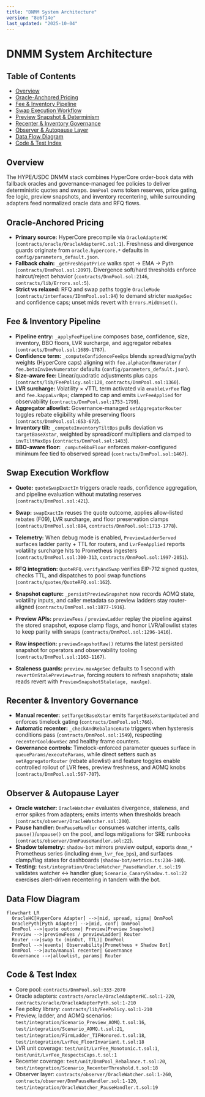 ```yaml
---
title: "DNMM System Architecture"
version: "8e6f14e"
last_updated: "2025-10-04"
---
```


# DNMM System Architecture

## Table of Contents
- [Overview](#overview)
- [Oracle-Anchored Pricing](#oracle-anchored-pricing)
- [Fee & Inventory Pipeline](#fee--inventory-pipeline)
- [Swap Execution Workflow](#swap-execution-workflow)
- [Preview Snapshot & Determinism](#preview-snapshot--determinism)
- [Recenter & Inventory Governance](#recenter--inventory-governance)
- [Observer & Autopause Layer](#observer--autopause-layer)
- [Data Flow Diagram](#data-flow-diagram)
- [Code & Test Index](#code--test-index)

## Overview
The HYPE/USDC DNMM stack combines HyperCore order-book data with fallback oracles and governance-managed fee policies to deliver deterministic quotes and swaps. `DnmPool` owns token reserves, price gating, fee logic, preview snapshots, and inventory recentering, while surrounding adapters feed normalized oracle data and RFQ flows.

## Oracle-Anchored Pricing
- **Primary source:** HyperCore precompile via `OracleAdapterHC` (`contracts/oracle/OracleAdapterHC.sol:1`). Freshness and divergence guards originate from `oracle.hypercore.*` defaults in `config/parameters_default.json`.
- **Fallback chain:** `_getFreshSpotPrice` walks spot → EMA → Pyth (`contracts/DnmPool.sol:2097`). Divergence soft/hard thresholds enforce haircut/reject behavior (`contracts/DnmPool.sol:2146`, `contracts/lib/Errors.sol:5`).
- **Strict vs relaxed:** RFQ and swap paths toggle `OracleMode` (`contracts/interfaces/IDnmPool.sol:94`) to demand stricter `maxAgeSec` and confidence caps; unset mids revert with `Errors.MidUnset()`.

## Fee & Inventory Pipeline
- **Pipeline entry:** `_applyFeePipeline` composes base, confidence, size, inventory, BBO floors, LVR surcharge, and aggregator rebates (`contracts/DnmPool.sol:1689-1787`).
- **Confidence term:** `_computeConfidenceFeeBps` blends spread/sigma/pyth weights (HyperCore caps) aligning with `fee.alphaConfNumerator` / `fee.betaInvDevNumerator` defaults (`config/parameters_default.json`).
- **Size-aware fee:** Linear/quadratic adjustments plus caps (`contracts/lib/FeePolicy.sol:120`, `contracts/DnmPool.sol:1360`).
- **LVR surcharge:** Volatility × √TTL term activated via `enableLvrFee` flag and `fee.kappaLvrBps`; clamped to cap and emits `LvrFeeApplied` for observability (`contracts/DnmPool.sol:1753-1799`).
- **Aggregator allowlist:** Governance-managed `setAggregatorRouter` toggles rebate eligibility while preserving floors (`contracts/DnmPool.sol:653-672`).
- **Inventory tilt:** `_computeInventoryTiltBps` pulls deviation vs `targetBaseXstar`, weighted by spread/conf multipliers and clamped to `invTiltMaxBps` (`contracts/DnmPool.sol:1483`).
- **BBO-aware floor:** `_computeBboFloor` enforces maker-configured minimum fee tied to observed spread (`contracts/DnmPool.sol:1467`).

## Swap Execution Workflow
- **Quote:** `quoteSwapExactIn` triggers oracle reads, confidence aggregation, and pipeline evaluation without mutating reserves (`contracts/DnmPool.sol:421`).
- **Swap:** `swapExactIn` reuses the quote outcome, applies allow-listed rebates (F09), LVR surcharge, and floor preservation clamps (`contracts/DnmPool.sol:884`, `contracts/DnmPool.sol:1713-1778`).
- **Telemetry:** When debug mode is enabled, `PreviewLadderServed` surfaces ladder parity + TTL for routers, and `LvrFeeApplied` reports volatility surcharge hits to Prometheus ingesters (`contracts/DnmPool.sol:300-313`, `contracts/DnmPool.sol:1997-2051`).
- **RFQ integration:** `QuoteRFQ.verifyAndSwap` verifies EIP-712 signed quotes, checks TTL, and dispatches to pool swap functions (`contracts/quotes/QuoteRFQ.sol:162`).

- **Snapshot capture:** `_persistPreviewSnapshot` now records AOMQ state, volatility inputs, and caller metadata so preview ladders stay router-aligned (`contracts/DnmPool.sol:1877-1916`).
- **Preview APIs:** `previewFees` / `previewLadder` replay the pipeline against the stored snapshot, expose clamp flags, and honor LVR/allowlist states to keep parity with swaps (`contracts/DnmPool.sol:1296-1416`).
- **Raw inspection:** `previewSnapshotRaw()` returns the latest persisted snapshot for operators and observability tooling (`contracts/DnmPool.sol:1163-1167`).
- **Staleness guards:** `preview.maxAgeSec` defaults to 1 second with `revertOnStalePreview=true`, forcing routers to refresh snapshots; stale reads revert with `PreviewSnapshotStale(age, maxAge)`.

## Recenter & Inventory Governance
- **Manual recenter:** `setTargetBaseXstar` emits `TargetBaseXstarUpdated` and enforces timelock gating (`contracts/DnmPool.sol:766`).
- **Automatic recenter:** `_checkAndRebalanceAuto` triggers when hysteresis conditions pass (`contracts/DnmPool.sol:1549`), respecting `recenterCooldownSec` and healthy frame counters.
- **Governance controls:** Timelock-enforced parameter queues surface in `queueParams/executeParams`, while direct setters such as `setAggregatorRouter` (rebate allowlist) and feature toggles enable controlled rollout of LVR fees, preview freshness, and AOMQ knobs (`contracts/DnmPool.sol:567-707`).

## Observer & Autopause Layer
- **Oracle watcher:** `OracleWatcher` evaluates divergence, staleness, and error spikes from adapters; emits intents when thresholds breach (`contracts/observer/OracleWatcher.sol:200`).
- **Pause handler:** `DnmPauseHandler` consumes watcher intents, calls `pause()`/`unpause()` on the pool, and logs mitigations for SRE runbooks (`contracts/observer/DnmPauseHandler.sol:22`).
- **Shadow telemetry:** `shadow-bot` mirrors preview output, exports `dnmm_*` Prometheus series (including `dnmm_lvr_fee_bps`), and surfaces clamp/flag states for dashboards (`shadow-bot/metrics.ts:234-340`).
- **Testing:** `test/integration/OracleWatcher_PauseHandler.t.sol:19` validates watcher ↔ handler glue; `Scenario_CanaryShadow.t.sol:22` exercises alert-driven recentering in tandem with the bot.

## Data Flow Diagram
```mermaid
flowchart LR
  OracleHC[HyperCore Adapter] -->|mid, spread, sigma| DnmPool
  OraclePyth[Pyth Adapter] -->|mid, conf| DnmPool
  DnmPool -->|quote outcome| Preview[Preview Snapshot]
  Preview -->|previewFees / previewLadder| Router
  Router -->|swap tx (minOut, TTL)| DnmPool
  DnmPool -->|events| Observability[Prometheus + Shadow Bot]
  DnmPool -->|auto/manual recenter| Governance
  Governance -->|allowlist, params| Router
```

## Code & Test Index
- Core pool: `contracts/DnmPool.sol:333-2070`
- Oracle adapters: `contracts/oracle/OracleAdapterHC.sol:1-220`, `contracts/oracle/OracleAdapterPyth.sol:1-210`
- Fee policy library: `contracts/lib/FeePolicy.sol:1-210`
- Preview, ladder, and AOMQ scenarios: `test/integration/Scenario_Preview_AOMQ.t.sol:16`, `test/integration/Scenario_AOMQ.t.sol:21`, `test/integration/FirmLadder_TIFHonored.t.sol:18`, `test/integration/LvrFee_FloorInvariant.t.sol:18`
- LVR unit coverage: `test/unit/LvrFee_Monotonic.t.sol:1`, `test/unit/LvrFee_RespectsCaps.t.sol:1`
- Recenter coverage: `test/unit/DnmPool_Rebalance.t.sol:20`, `test/integration/Scenario_RecenterThreshold.t.sol:18`
- Observer layer: `contracts/observer/OracleWatcher.sol:1-260`, `contracts/observer/DnmPauseHandler.sol:1-120`, `test/integration/OracleWatcher_PauseHandler.t.sol:19`
